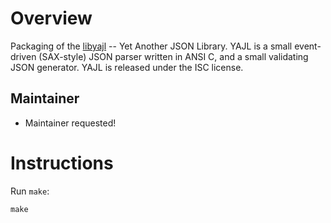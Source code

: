 Overview
========

Packaging of the [libyajl](https://lloyd.github.io/yajl/) -- Yet Another JSON Library. YAJL is a small event-driven (SAX-style) JSON parser written in ANSI C, and a small validating JSON generator. YAJL is released under the ISC license. 

Maintainer
----------

* Maintainer requested!

Instructions
============

Run `make`:

```
make
```
